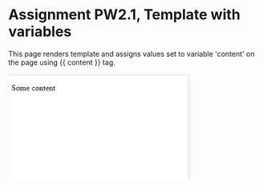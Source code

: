 # Assignment PW2.1, Template with variables

This page renders template and assigns values set to variable 'content' on the page using {{ content }} tag.

![alt text](screenshot.png "Screenshot")